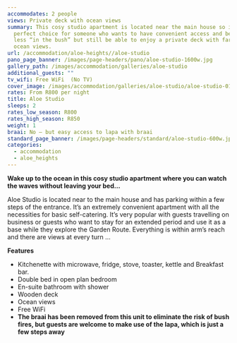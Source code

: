```yaml
---
accommodates: 2 people
views: Private deck with ocean views
summary: This cosy studio apartment is located near the main house so is the
  perfect choice for someone who wants to have convenient access and be a little
  less “in the bush” but still be able to enjoy a private deck with far reaching
  ocean views.
url: /accommodation/aloe-heights//aloe-studio
pano_page_banner: /images/page-headers/pano/aloe-studio-1600w.jpg
gallery_path: /images/accommodation/galleries/aloe-studio
additional_guests: ""
tv_wifi: Free WiFi  (No TV)
cover_image: /images/accommodation/galleries/aloe-studio/aloe-studio-01-480w.jpg
rates: From R800 per night
title: Aloe Studio
sleeps: 2
rates_low_season: R800
rates_high_season: R850
weight: 1
braai: No – but easy access to lapa with braai
standard_page_banner: /images/page-headers/standard/aloe-studio-600w.jpg
categories:
  - accommodation
  - aloe_heights
---
```

**Wake up to the ocean in this cosy studio apartment where you can watch the waves without leaving your bed…**

Aloe Studio is located near to the main house and has parking within a few steps of the entrance. It’s an extremely convenient apartment with all the necessities for basic self-catering. It’s very popular with guests travelling on business or guests who want to stay for an extended period and use it as a base while they explore the Garden Route. Everything is within arm’s reach and there are views at every turn …

**Features**

* Kitchenette with microwave, fridge, stove, toaster, kettle and Breakfast bar.
* Double bed in open plan bedroom
* En-suite bathroom with shower
* Wooden deck
* Ocean views 
* Free WiFi
* **The braai has been removed from this unit to eliminate the risk of bush fires, but guests are welcome to make use of the lapa, which is just a few steps away**